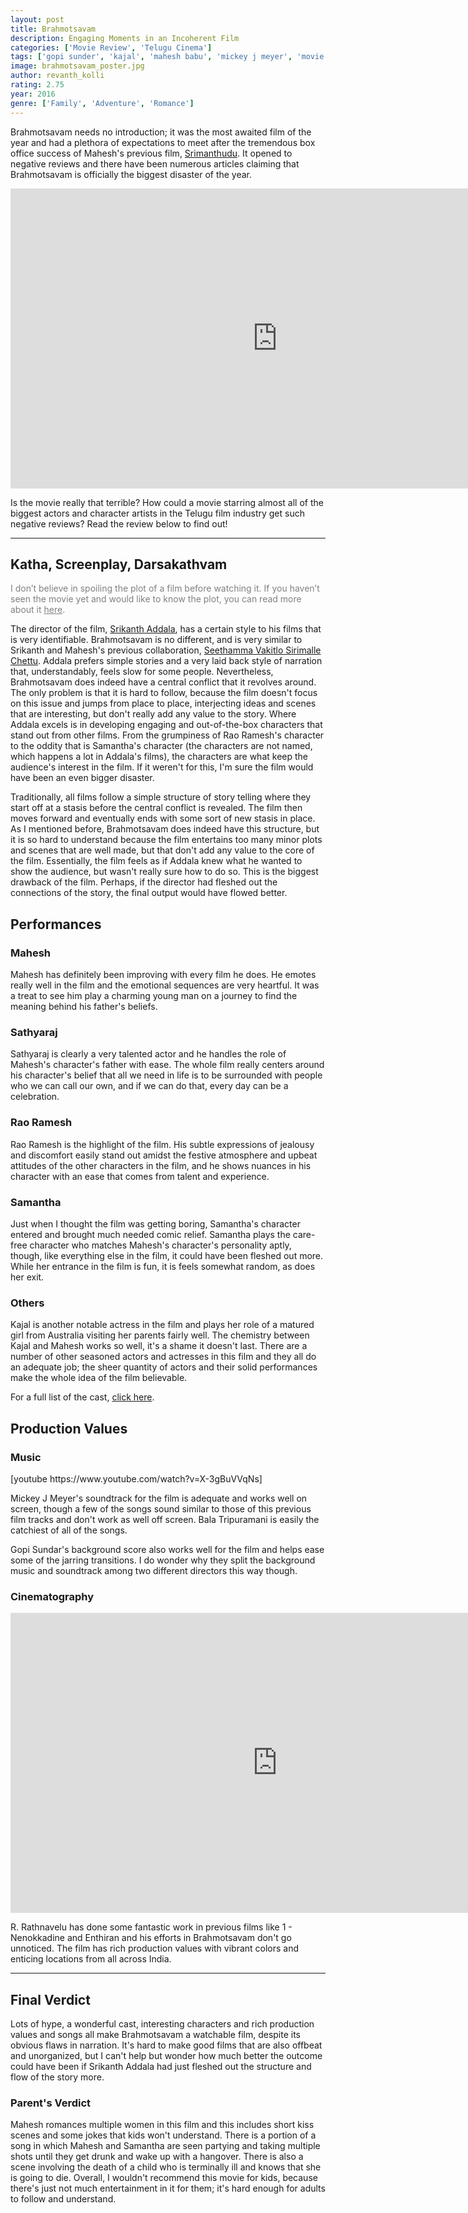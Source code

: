 ```yaml
---
layout: post
title: Brahmotsavam
description: Engaging Moments in an Incoherent Film
categories: ['Movie Review', 'Telugu Cinema']
tags: ['gopi sunder', 'kajal', 'mahesh babu', 'mickey j meyer', 'movie review', 'pranitha', 'rao ramesh', 'rathnavelu', 'samantha', 'sathyaraj', 'srikanth addala', 'telugu']
image: brahmotsavam_poster.jpg
author: revanth_kolli
rating: 2.75
year: 2016
genre: ['Family', 'Adventure', 'Romance']
---
```


Brahmotsavam needs no introduction; it was the most awaited film of the year and had a plethora of expectations to meet after the tremendous box office success of Mahesh's previous film, <a href="https://en.wikipedia.org/wiki/Srimanthudu" target="_blank">Srimanthudu</a>. It opened to negative reviews and there have been numerous articles claiming that Brahmotsavam is officially the biggest disaster of the year.

<iframe width="853" height="480" src="https://www.youtube.com/embed/cWRYYZjCMgY" frameborder="0" allowfullscreen></iframe>

Is the movie really that terrible? How could a movie starring almost all of the biggest actors and character artists in the Telugu film industry get such negative reviews? Read the review below to find out!

<hr />

<h2><span class="review_header">Katha, Screenplay, Darsakathvam</span></h2>
<span style="color:#808080;">I don’t believe in spoiling the plot of a film before watching it. If you haven’t seen the movie yet and would like to know the plot, you can read more about it <a style="color:#808080;" href="http://www.imdb.com/title/tt5457722/plotsummary?ref_=tt_stry_pl" target="_blank">here</a>.</span>

The director of the film, <a href="https://en.wikipedia.org/wiki/Srikanth_Addala" target="_blank">Srikanth Addala</a>, has a certain style to his films that is very identifiable. Brahmotsavam is no different, and is very similar to Srikanth and Mahesh's previous collaboration, <a href="https://en.wikipedia.org/wiki/Seethamma_Vakitlo_Sirimalle_Chettu" target="_blank">Seethamma Vakitlo Sirimalle Chettu</a>. Addala prefers simple stories and a very laid back style of narration that, understandably, feels slow for some people. Nevertheless, Brahmotsavam does indeed have a central conflict that it revolves around. The only problem is that it is hard to follow, because the film doesn't focus on this issue and jumps from place to place, interjecting ideas and scenes that are interesting, but don't really add any value to the story. Where Addala excels is in developing engaging and out-of-the-box characters that stand out from other films. From the grumpiness of Rao Ramesh's character to the oddity that is Samantha's character (the characters are not named, which happens a lot in Addala's films), the characters are what keep the audience's interest in the film. If it weren't for this, I'm sure the film would have been an even bigger disaster.

Traditionally, all films follow a simple structure of story telling where they start off at a stasis before the central conflict is revealed. The film then moves forward and eventually ends with some sort of new stasis in place. As I mentioned before, Brahmotsavam does indeed have this structure, but it is so hard to understand because the film entertains too many minor plots and scenes that are well made, but that don't add any value to the core of the film. Essentially, the film feels as if Addala knew what he wanted to show the audience, but wasn't really sure how to do so. This is the biggest drawback of the film. Perhaps, if the director had fleshed out the connections of the story, the final output would have flowed better.
<h2><span class="review_header">Performances</span></h2>
<h3>Mahesh</h3>
Mahesh has definitely been improving with every film he does. He emotes really well in the film and the emotional sequences are very heartful. It was a treat to see him play a charming young man on a journey to find the meaning behind his father's beliefs.
<h3>Sathyaraj</h3>
Sathyaraj is clearly a very talented actor and he handles the role of Mahesh's character's father with ease. The whole film really centers around his character's belief that all we need in life is to be surrounded with people who we can call our own, and if we can do that, every day can be a celebration.
<h3>Rao Ramesh</h3>
Rao Ramesh is the highlight of the film. His subtle expressions of jealousy and discomfort easily stand out amidst the festive atmosphere and upbeat attitudes of the other characters in the film, and he shows nuances in his character with an ease that comes from talent and experience.
<h3>Samantha</h3>
Just when I thought the film was getting boring, Samantha's character entered and brought much needed comic relief. Samantha plays the care-free character who matches Mahesh's character's personality aptly, though, like everything else in the film, it could have been fleshed out more. While her entrance in the film is fun, it is feels somewhat random, as does her exit.
<h3>Others</h3>
Kajal is another notable actress in the film and plays her role of a matured girl from Australia visiting her parents fairly well. The chemistry between Kajal and Mahesh works so well, it's a shame it doesn't last. There are a number of other seasoned actors and actresses in this film and they all do an adequate job; the sheer quantity of actors and their solid performances make the whole idea of the film believable.

<span class="review_header">For a full list of the cast, <a href="https://en.wikipedia.org/wiki/Brahmotsavam_(film)#Cast" target="_blank">click here</a>.</span>
<h2><span class="review_header">Production Values</span></h2>
<h3>Music</h3>
[youtube https://www.youtube.com/watch?v=X-3gBuVVqNs]

Mickey J Meyer's soundtrack for the film is adequate and works well on screen, though a few of the songs sound similar to those of this previous film tracks and don't work as well off screen. Bala Tripuramani is easily the catchiest of all of the songs.

Gopi Sundar's background score also works well for the film and helps ease some of the jarring transitions. I do wonder why they split the background music and soundtrack among two different directors this way though.
<h3>Cinematography</h3>
<iframe width="853" height="480" src="https://www.youtube.com/embed/rFPWv2XIugc" frameborder="0" allowfullscreen></iframe>

R. Rathnavelu has done some fantastic work in previous films like 1 - Nenokkadine and Enthiran and his efforts in Brahmotsavam don't go unnoticed. The film has rich production values with vibrant colors and enticing locations from all across India.

<hr />

<h2><span class="review_header">Final Verdict</span></h2>
Lots of hype, a wonderful cast, interesting characters and rich production values and songs all make Brahmotsavam a watchable film, despite its obvious flaws in narration. It's hard to make good films that are also offbeat and unorganized, but I can't help but wonder how much better the outcome could have been if Srikanth Addala had just fleshed out the structure and flow of the story more.
<h3>Parent's Verdict</h3>
Mahesh romances multiple women in this film and this includes short kiss scenes and some jokes that kids won't understand. There is a portion of a song in which Mahesh and Samantha are seen partying and taking multiple shots until they get drunk and wake up with a hangover. There is also a scene involving the death of a child who is terminally ill and knows that she is going to die. Overall, I wouldn't recommend this movie for kids, because there's just not much entertainment in it for them; it's hard enough for adults to follow and understand.

